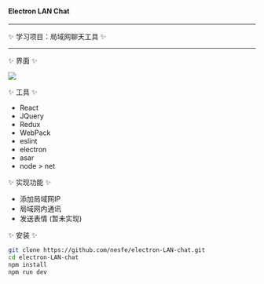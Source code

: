 #### Electron LAN Chat

--------------------------------

✨ 学习项目：局域网聊天工具 ✨

--------------------------------

✨ 界面 ✨ 

![](http://i1.piimg.com/588926/69a1b8bf510b031b.png)

✨ 工具 ✨
- React
- JQuery
- Redux
- WebPack
- eslint
- electron
- asar
- node > net

✨ 实现功能 ✨
- 添加局域网IP
- 局域网内通讯
- 发送表情 (暂未实现)

✨ 安装 ✨

``` bash
git clone https://github.com/nesfe/electron-LAN-chat.git
cd electron-LAN-chat
npm install
npm run dev
```